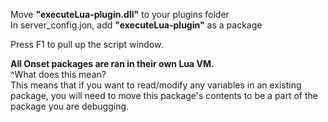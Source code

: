 Move **"executeLua-plugin.dll"** to your plugins folder<br/>
In server_config.jon, add **"executeLua-plugin"** as a package

Press F1 to pull up the script window.

**All Onset packages are ran in their own Lua VM.**<br/>
^What does this mean?<br/>
This means that if you want to read/modify any variables in an existing package, you will need to move this package's contents to be a part of the package you are debugging.